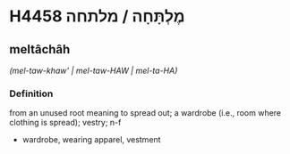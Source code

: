# H4458 מֶלְתָּחָה / מלתחה

## meltâchâh

_(mel-taw-khaw' | mel-taw-HAW | mel-ta-HA)_

### Definition

from an unused root meaning to spread out; a wardrobe (i.e., room where clothing is spread); vestry; n-f

- wardrobe, wearing apparel, vestment
